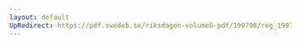```yaml
---
layout: default
UpRedirect: https://pdf.swedeb.se/riksdagen-volumeG-pdf/199798/reg_199798/reg_199798_0502.pdf
---
```

